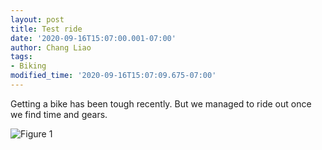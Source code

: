 ```yaml
---
layout: post
title: Test ride
date: '2020-09-16T15:07:00.001-07:00'
author: Chang Liao
tags:
- Biking
modified_time: '2020-09-16T15:07:09.675-07:00'
---
```


Getting a bike has been tough recently. But we managed to ride out once we find time and gears.

![Figure 1](https://changliao.github.io/life/blob/main/_figure/bike_ride_2019.png?raw=true)